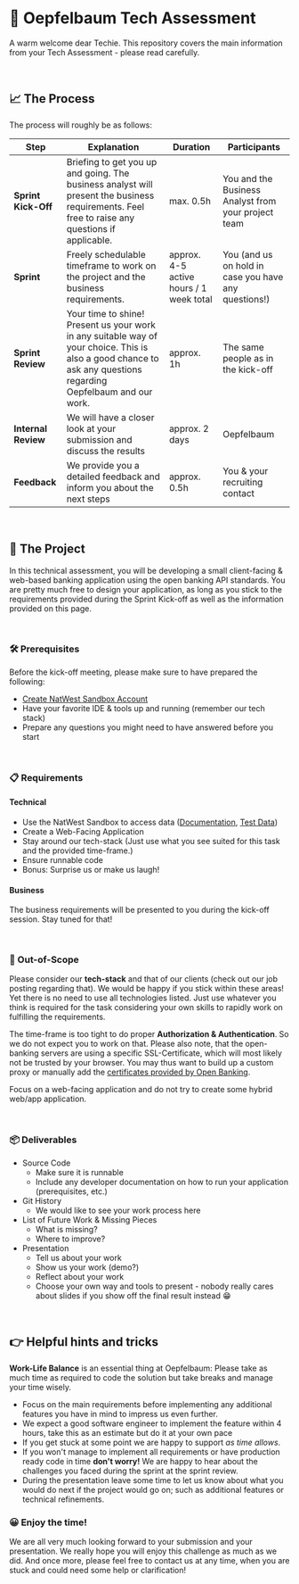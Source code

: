 # 🍎 Oepfelbaum Tech Assessment

A warm welcome dear Techie. This repository covers the main information from your Tech Assessment - please read carefully.

&nbsp;
## 📈 The Process
The process will roughly be as follows:

| Step| Explanation | Duration | Participants |
|----|----|----|----|
| **Sprint Kick-Off**| Briefing to get you up and going. The business analyst will present the business requirements. Feel free to raise any questions if applicable. | max. 0.5h | You and the Business Analyst from your project team
| **Sprint** | Freely schedulable timeframe to work on the project and the business requirements. | approx. 4-5 active hours / 1 week total | You (and us on hold in case you have any questions!)
| **Sprint Review** | Your time to shine! Present us your work in any suitable way of your choice. This is also a good chance to ask any questions regarding Oepfelbaum and our work. | approx. 1h | The same people as in the kick-off
| **Internal Review** | We will have a closer look at your submission and discuss the results | approx. 2 days | Oepfelbaum
| **Feedback** | We provide you a detailed feedback and inform you about the next steps | approx. 0.5h | You & your recruiting contact

&nbsp;
## 🚧  The Project
In this technical assessment, you will be developing a small client-facing & web-based banking application using the open banking API standards.
You are pretty much free to design your application, as long as you stick to the requirements provided during the Sprint Kick-off as well as the information provided on this page.


&nbsp;
### 🛠️ Prerequisites
Before the kick-off meeting, please make sure to have prepared the following:
* [Create NatWest Sandbox Account](https://auth.sandbox.natwest.com/auth/realms/NatWestPortal/protocol/openid-connect/registrations?client_id=devportal&redirect_uri=https%3A%2F%2Fdeveloper.sandbox.natwest.com%2F&state=191b2e6f-528f-4ec6-8610-225e815ba850&response_mode=fragment&response_type=code&scope=openid&nonce=ea56482f-8f42-4167-a1d6-9a440c03998f&code_challenge=lEzU2zGpUC6qxYsyJCTLv6oDHLBwV5SQUtHBOD0WAdE&code_challenge_method=S256)
* Have your favorite IDE & tools up and running (remember our tech stack)
* Prepare any questions you might need to have answered before you start

&nbsp;
### 📋 Requirements
#### Technical
* Use the NatWest Sandbox to access data ([Documentation](https://developer.sandbox.natwest.com/documentation/), [Test Data](https://developer.sandbox.natwest.com/documentation/devPortal/testdata)) 
* Create a Web-Facing Application
* Stay around our tech-stack (Just use what you see suited for this task and the provided time-frame.)
* Ensure runnable code
* Bonus: Surprise us or make us laugh!

#### Business
The business requirements will be presented to you during the kick-off session. Stay tuned for that!

&nbsp;
### 🚫 Out-of-Scope
Please consider our **tech-stack** and that of our clients (check out our job posting regarding that). 
We would be happy if you stick within these areas! Yet there is no need to use all technologies listed.
Just use whatever you think is required for the task considering your own skills to rapidly work on fulfilling the requirements.

The time-frame is too tight to do proper **Authorization & Authentication**. So we do not expect you to work on that.
Please also note, that the open-banking servers are using a specific SSL-Certificate, which will most likely not be trusted by your browser.
You may thus want to build up a custom proxy or manually add the [certificates provided by Open Banking](https://openbanking.atlassian.net/wiki/spaces/DZ/pages/252018873/OB+Root+and+Issuing+Certificates+for+Sandbox).

Focus on a web-facing application and do not try to create some hybrid web/app application.

&nbsp;
### 📦 Deliverables
* Source Code
  * Make sure it is runnable
  * Include any developer documentation on how to run your application (prerequisites, etc.)
* Git History
  * We would like to see your work process here
* List of Future Work & Missing Pieces
  * What is missing?
  * Where to improve?
* Presentation
  * Tell us about your work
  * Show us your work (demo?)
  * Reflect about your work
  * Choose your own way and tools to present - nobody really cares about slides if you show off the final result instead :grin:




&nbsp;
## :point_right: Helpful hints and tricks
<b>Work-Life Balance</b> is an essential thing at Oepfelbaum: Please take as much time as required to code the solution but take breaks and manage your time wisely. 
- Focus on the main requirements before implementing any additional features you have in mind to impress us even further.
- We expect a good software engineer to implement the feature within 4 hours, take this as an estimate but do it at your own pace
- If you get stuck at some point we are happy to support <i>as time allows</i>. 
- If you won't manage to implement all requirements or have production ready code in time <b>don't worry!</b> We are happy to hear about the challenges you faced during the sprint at the sprint review.
- During the presentation leave some time to let us know about what you would do next if the project would go on; such as additional features or technical refinements.
&nbsp;
### :grinning: Enjoy the time!
We are all very much looking forward to your submission and your presentation. We really hope you will enjoy this challenge as much as we did. And once more, please feel free to contact us at any time, when you are stuck and could need some help or clarification!
